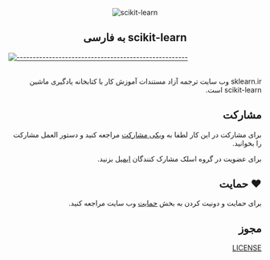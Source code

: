 
<p align="center">
  <img src="https://github.com/mehrdad-dev/scikit-learn/blob/main/static/images/scikit-learn-logo-notext.png" alt="scikit-learn" />
</p>

<h2 align="center">به فارسی scikit-learn </h2>

[![-----------------------------------------------------](https://raw.githubusercontent.com/andreasbm/readme/master/assets/lines/water.png)](#)
</br>
<br/>

<div dir=rtl align="right">


sklearn.ir وب سایت ترجمه آزاد مستندات آموزش کار با کتابخانه یادگیری ماشین scikit-learn است.


## مشارکت

برای مشارکت در این کار لطفا به
[ویکی مشارکت](https://github.com/mehrdad-dev/scikit-learn/wiki)
مراجعه کنید و دستور العمل مشارکت را بخوانید.


برای عضویت در گروه اسلک مشارک کنندگان
[ایمیل](mailto:mehrdad.mohammadian.contact@gmail.com)
بزنید.


## ❤️ حمایت
برای حمایت و دونیت کردن به بخش
[حمایت](https://sklearn.ir/donate/)
وب سایت
مراجعه کنید.


## مجوز
[LICENSE](https://github.com/mehrdad-dev/scikit-learn/blob/main/LICENSE)


</div>
